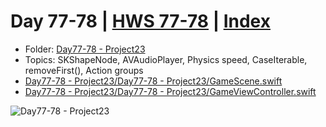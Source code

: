 # Day 77-78 | [HWS 77-78](https://www.hackingwithswift.com/100/77) | [Index](https://github.com/jeanyvesgarcin/100DaysOfSwift/blob/main/README.md)

- Folder: [Day77-78 - Project23](https://github.com/jeanyvesgarcin/100DaysOfSwift/tree/f6b509ded2c59f1616bb31662ce9cd618def1565/Day77-78%20-%20Project23)
- Topics: SKShapeNode, AVAudioPlayer, Physics speed, CaseIterable, removeFirst(), Action groups
- [Day77-78 - Project23/Day77-78 - Project23/GameScene.swift](https://github.com/jeanyvesgarcin/100DaysOfSwift/blob/27cbfc18376cef700d39b2b427af9877ba079915/Day77-78%20-%20Project23/Day77-78%20-%20Project23/GameScene.swift)
- [Day77-78 - Project23/Day77-78 - Project23/GameViewController.swift](https://github.com/jeanyvesgarcin/100DaysOfSwift/blob/27cbfc18376cef700d39b2b427af9877ba079915/Day77-78%20-%20Project23/Day77-78%20-%20Project23/GameViewController.swift)

![Day77-78 - Project23](https://github.com/jeanyvesgarcin/100DaysOfSwift/blob/27cbfc18376cef700d39b2b427af9877ba079915/Images/Day77-78%20-%20Project23.gif)
